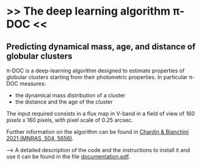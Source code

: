 # >> The deep learning algorithm π-DOC <<
## Predicting dynamical mass, age, and distance of globular clusters

π-DOC is a deep-learning algorithm designed to estimate properties of globular clusters starting from their photometric properties. In particular π-DOC measures:
- the dynamical mass distribution of a cluster
- the distance and the age of the cluster

The input required consists in a flux map in V-band in a field of view of 160 pixels x 160 pixels, with pixel scale of 0.25 arcsec.

Further information on the algorithm can be found in [Chardin & Bianchini 2021 (MNRAS, 504, 5656)](https://arxiv.org/pdf/2103.05649.pdf).

--> A detailed description of the code and the instructions to install it and use it can be found in the file [documentation.pdf](https://github.com/paolobianchini87/piDOC/blob/main/documentation.pdf).

